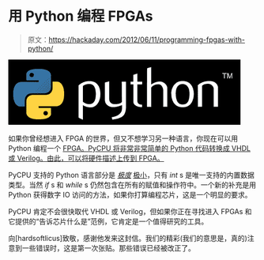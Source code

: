 # 用 Python 编程 FPGAs

> 原文：<https://hackaday.com/2012/06/11/programming-fpgas-with-python/>

![](img/2a18ca3eac2b3ff469f12027562f91ec.png "Py")

如果你曾经想进入 FPGA 的世界，但又不想学习另一种语言，你现在可以用 Python 编程一个 [FPGA。PyCPU 将非常非常简单的 Python 代码转换成 VHDL 或 Verilog。由此，可以将硬件描述上传到 FPGA。](http://pycpu.wordpress.com/)

PyCPU 支持的 Python 语言部分是 *[极度](http://pycpu.wordpress.com/info/supported-python-code/)* [极小](http://pycpu.wordpress.com/info/supported-python-code/)，只有 *int* s 是唯一支持的内置数据类型。当然 *if* s 和 *while* s 仍然包含在所有的赋值和操作符中。一个新的补充是用 Python 获得数字 IO 访问的方法，如果你打算编程芯片，这是一个明显的要求。

PyCPU 肯定不会很快取代 VHDL 或 Verilog，但如果你正在寻找进入 FPGAs 和它提供的“告诉芯片什么是”范例，它肯定是一个值得研究的工具。

向[hardsoftlicus]致敬，感谢他发来这封信。我们的精彩(我们的意思是，真的)注意到一些错误时，这是第一次张贴。那些错误已经被改正了。